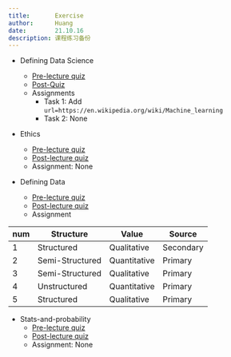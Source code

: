 ```yaml
---
title:       Exercise
author:      Huang
date:        21.10.16
description: 课程练习备份
---
```


* Defining Data Science
  * [Pre-lecture quiz](https://red-water-0103e7a0f.azurestaticapps.net/quiz/0)
  * [Post-Quiz](https://red-water-0103e7a0f.azurestaticapps.net/quiz/1)
  * Assignments
    * Task 1: Add `url=https://en.wikipedia.org/wiki/Machine_learning`
    * Task 2: None



* Ethics
  * [Pre-lecture quiz](https://red-water-0103e7a0f.azurestaticapps.net/quiz/2)
  * [Post-lecture quiz](https://red-water-0103e7a0f.azurestaticapps.net/quiz/3)
  * Assignment: None



* Defining Data
  * [Pre-lecture quiz](https://red-water-0103e7a0f.azurestaticapps.net/quiz/4)
  * [Post-lecture quiz](https://red-water-0103e7a0f.azurestaticapps.net/quiz/5)
  * Assignment

| num  | Structure       | Value        | Source    |
| ---- | --------------- | ------------ | --------- |
| 1    | Structured      | Qualitative  | Secondary |
| 2    | Semi-Structured | Quantitative | Primary   |
| 3    | Semi-Structured | Qualitative  | Primary   |
| 4    | Unstructured    | Quantitative | Primary   |
| 5    | Structured      | Qualitative  | Primary   |



* Stats-and-probability
  * [Pre-lecture quiz](https://red-water-0103e7a0f.azurestaticapps.net/quiz/6)
  * [Post-lecture quiz](https://red-water-0103e7a0f.azurestaticapps.net/quiz/7)
  * Assignment: None
